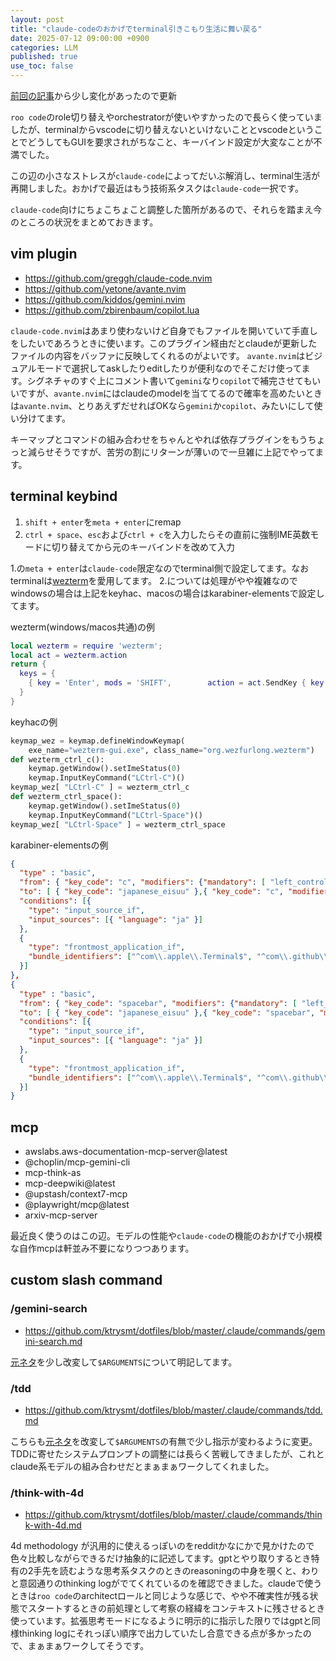 ```yaml
---
layout: post
title: "claude-codeのおかげでterminal引きこもり生活に舞い戻る"
date: 2025-07-12 09:00:00 +0900
categories: LLM
published: true
use_toc: false
---
```




[前回の記事](https://ktrysmt.github.io/blog/summary-of-my-recent-llm-activities/)から少し変化があったので更新

`roo code`のrole切り替えやorchestratorが使いやすかったので長らく使っていましたが、terminalからvscodeに切り替えないといけないこととvscodeということでどうしてもGUIを要求されがちなこと、キーバインド設定が大変なことが不満でした。

この辺の小さなストレスが`claude-code`によってだいぶ解消し、terminal生活が再開しました。おかげで最近はもう技術系タスクは`claude-code`一択です。

`claude-code`向けにちょこちょこと調整した箇所があるので、それらを踏まえ今のところの状況をまとめておきます。

## vim plugin

- <https://github.com/greggh/claude-code.nvim>
- <https://github.com/yetone/avante.nvim>
- <https://github.com/kiddos/gemini.nvim>
- <https://github.com/zbirenbaum/copilot.lua>

`claude-code.nvim`はあまり使わないけど自身でもファイルを開いていて手直しをしたいであろうときに使います。このプラグイン経由だとclaudeが更新したファイルの内容をバッファに反映してくれるのがよいです。
`avante.nvim`はビジュアルモードで選択してaskしたりeditしたりが便利なのでそこだけ使ってます。シグネチャのすぐ上にコメント書いて`gemini`なり`copilot`で補完させてもいいですが、`avante.nvim`にはclaudeのmodelを当ててるので確率を高めたいときは`avante.nvim`、とりあえずだせればOKなら`gemini`か`copilot`、みたいにして使い分けてます。

キーマップとコマンドの組み合わせをちゃんとやれば依存プラグインをもうちょっと減らせそうですが、苦労の割にリターンが薄いので一旦雑に上記でやってます。

## terminal keybind
1. `shift + enter`を`meta + enter`にremap
2. `ctrl + space`、`esc`および`ctrl + c`を入力したらその直前に強制IME英数モードに切り替えてから元のキーバインドを改めて入力

1.の`meta + enter`は`claude-code`限定なのでterminal側で設定してます。なおterminalは[wezterm](https://wezterm.org/)を愛用してます。
2.については処理がやや複雑なのでwindowsの場合は上記をkeyhac、macosの場合はkarabiner-elementsで設定してます。

wezterm(windows/macos共通)の例
```lua
local wezterm = require 'wezterm';
local act = wezterm.action
return {
  keys = {
    { key = 'Enter', mods = 'SHIFT',        action = act.SendKey { key = 'Enter', mods = 'META' } },
  }
}
```

keyhacの例
```python
keymap_wez = keymap.defineWindowKeymap(
    exe_name="wezterm-gui.exe", class_name="org.wezfurlong.wezterm")
def wezterm_ctrl_c():
    keymap.getWindow().setImeStatus(0)
    keymap.InputKeyCommand("LCtrl-C")()
keymap_wez[ "LCtrl-C" ] = wezterm_ctrl_c
def wezterm_ctrl_space():
    keymap.getWindow().setImeStatus(0)
    keymap.InputKeyCommand("LCtrl-Space")()
keymap_wez[ "LCtrl-Space" ] = wezterm_ctrl_space
```

karabiner-elementsの例
```json
{
  "type" : "basic",
  "from": { "key_code": "c", "modifiers": {"mandatory": [ "left_control" ]} },
  "to": [ { "key_code": "japanese_eisuu" },{ "key_code": "c", "modifiers":  "left_control" } ],
  "conditions": [{
    "type": "input_source_if",
    "input_sources": [{ "language": "ja" }]
  },
  {
    "type": "frontmost_application_if",
    "bundle_identifiers": ["^com\\.apple\\.Terminal$", "^com\\.github\\.wez\\.wezterm$"]
  }]
},
{
  "type" : "basic",
  "from": { "key_code": "spacebar", "modifiers": {"mandatory": [ "left_control" ]} },
  "to": [ { "key_code": "japanese_eisuu" },{ "key_code": "spacebar", "modifiers":  "left_control" } ],
  "conditions": [{
    "type": "input_source_if",
    "input_sources": [{ "language": "ja" }]
  },
  {
    "type": "frontmost_application_if",
    "bundle_identifiers": ["^com\\.apple\\.Terminal$", "^com\\.github\\.wez\\.wezterm$"]
  }]
}
```

## mcp

- awslabs.aws-documentation-mcp-server@latest
- @choplin/mcp-gemini-cli
- mcp-think-as
- mcp-deepwiki@latest
- @upstash/context7-mcp
- @playwright/mcp@latest
- arxiv-mcp-server

最近良く使うのはこの辺。モデルの性能や`claude-code`の機能のおかげで小規模な自作mcpは軒並み不要になりつつあります。

## custom slash command

### /gemini-search
- <https://github.com/ktrysmt/dotfiles/blob/master/.claude/commands/gemini-search.md>

[元ネタ](https://zenn.dev/mizchi/articles/gemini-cli-for-google-search)を少し改変して`$ARGUMENTS`について明記してます。

### /tdd
- <https://github.com/ktrysmt/dotfiles/blob/master/.claude/commands/tdd.md>

こちらも[元ネタ](https://github.com/KentBeck/BPlusTree3/blob/main/rust/docs/CLAUDE.md)を改変して`$ARGUMENTS`の有無で少し指示が変わるように変更。TDDに寄せたシステムプロンプトの調整には長らく苦戦してきましたが、これとclaude系モデルの組み合わせだとまぁまぁワークしてくれました。

### /think-with-4d
- <https://github.com/ktrysmt/dotfiles/blob/master/.claude/commands/think-with-4d.md>

4d methodology が汎用的に使えるっぽいのをredditかなにかで見かけたので色々比較しながらできるだけ抽象的に記述してます。gptとやり取りするとき特有の2手先を読むような思考系タスクのときのreasoningの中身を覗くと、わりと意図通りのthinking logがでてくれているのを確認できました。claudeで使うときは`roo code`のarchitectロールと同じような感じで、やや不確実性が残る状態でスタートするときの前処理として考察の経緯をコンテキストに残させるとき使っています。拡張思考モードになるように明示的に指示した限りではgptと同様thinking logにそれっぽい順序で出力していたし合意できる点が多かったので、まぁまぁワークしてそうです。
